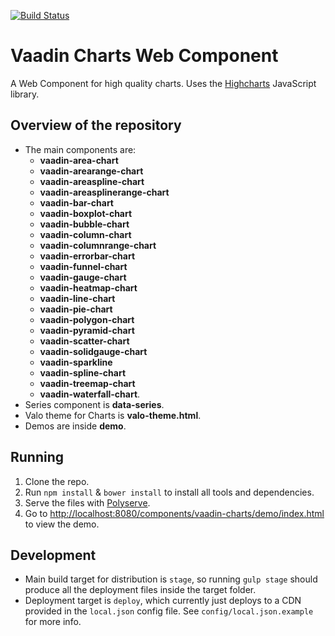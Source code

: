 [![Build Status](https://api.travis-ci.org/vaadin/charts-component.svg?branch=master)](https://travis-ci.org/vaadin/charts-component)


# Vaadin Charts Web Component

A Web Component for high quality charts. Uses the [Highcharts](http://www.highcharts.com/) JavaScript library.

## Overview of the repository

- The main components are:
    - **vaadin-area-chart**
    - **vaadin-arearange-chart**
    - **vaadin-areaspline-chart**
    - **vaadin-areasplinerange-chart**
    - **vaadin-bar-chart**
    - **vaadin-boxplot-chart**
    - **vaadin-bubble-chart**
    - **vaadin-column-chart**
    - **vaadin-columnrange-chart**
    - **vaadin-errorbar-chart**
    - **vaadin-funnel-chart**
    - **vaadin-gauge-chart**
    - **vaadin-heatmap-chart**
    - **vaadin-line-chart**
    - **vaadin-pie-chart**
    - **vaadin-polygon-chart**
    - **vaadin-pyramid-chart**
    - **vaadin-scatter-chart**
    - **vaadin-solidgauge-chart**
    - **vaadin-sparkline**
    - **vaadin-spline-chart**
    - **vaadin-treemap-chart**
    - **vaadin-waterfall-chart**.
 - Series component is **data-series**.
 - Valo theme for Charts is **valo-theme.html**.
 - Demos are inside **demo**.

## Running

1. Clone the repo.
2. Run `npm install` & `bower install` to install all tools and dependencies.
3. Serve the files with [Polyserve](https://github.com/PolymerLabs/polyserve).
4. Go to [http://localhost:8080/components/vaadin-charts/demo/index.html](http://localhost:8080/components/vaadin-charts/demo/index.html) to view the demo.

## Development

 - Main build target for distribution is `stage`, so running `gulp stage` should produce all the deployment files
   inside the target folder.
 - Deployment target is `deploy`, which currently just deploys to a CDN provided in the `local.json` config file. See `config/local.json.example` for more info.
